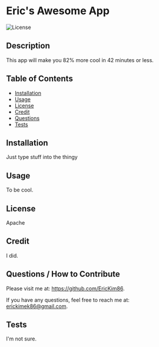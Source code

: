 

  # Eric's Awesome App
 
  ![License](https://img.shields.io/badge/License-Apache-blue)
  
  ## Description
  This app will make you 82% more cool in 42 minutes or less.


  ## Table of Contents
    
  - [Installation](#installation)
  - [Usage](#usage)
  - [License](#license)
  - [Credit](#credit)
  - [Questions](#questions)
  - [Tests](#tests)


  ## Installation
  Just type stuff into the thingy


  ## Usage
  To be cool.


  ## License
  Apache
 

  ## Credit
  I did.


  ## Questions / How to Contribute
  Please visit me at: https://github.com/EricKim86. 

  If you have any questions, feel free to reach me at: erickimek86@gmail.com.


  ## Tests
  I'm not sure.
